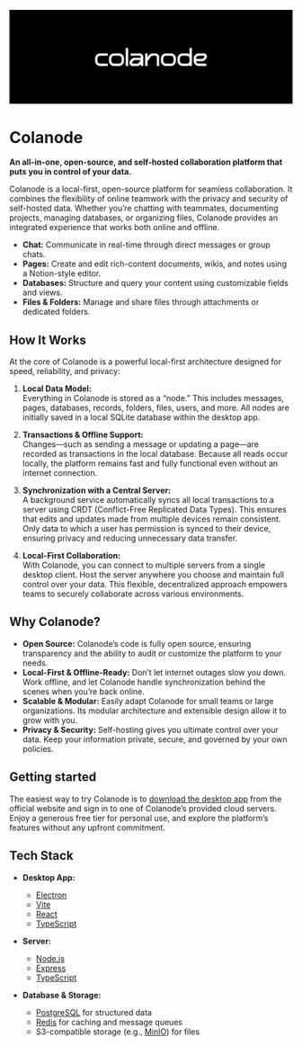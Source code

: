 <p align="center">
   <img alt="Colanode cover" src="apps/desktop/assets/colanode_cover_black.png">
</p>

# Colanode

**An all-in-one, open-source, and self-hosted collaboration platform that puts you in control of your data.**

Colanode is a local-first, open-source platform for seamless collaboration. It combines the flexibility of online teamwork with the privacy and security of self-hosted data. Whether you’re chatting with teammates, documenting projects, managing databases, or organizing files, Colanode provides an integrated experience that works both online and offline.

- **Chat:** Communicate in real-time through direct messages or group chats.
- **Pages:** Create and edit rich-content documents, wikis, and notes using a Notion-style editor.
- **Databases:** Structure and query your content using customizable fields and views.
- **Files & Folders:** Manage and share files through attachments or dedicated folders.

## How It Works

At the core of Colanode is a powerful local-first architecture designed for speed, reliability, and privacy:

1. **Local Data Model:**  
   Everything in Colanode is stored as a “node.” This includes messages, pages, databases, records, folders, files, users, and more. All nodes are initially saved in a local SQLite database within the desktop app.

2. **Transactions & Offline Support:**  
   Changes—such as sending a message or updating a page—are recorded as transactions in the local database. Because all reads occur locally, the platform remains fast and fully functional even without an internet connection.

3. **Synchronization with a Central Server:**  
   A background service automatically syncs all local transactions to a server using CRDT (Conflict-Free Replicated Data Types). This ensures that edits and updates made from multiple devices remain consistent. Only data to which a user has permission is synced to their device, ensuring privacy and reducing unnecessary data transfer.

4. **Local-First Collaboration:**  
   With Colanode, you can connect to multiple servers from a single desktop client. Host the server anywhere you choose and maintain full control over your data. This flexible, decentralized approach empowers teams to securely collaborate across various environments.

## Why Colanode?

- **Open Source:** Colanode’s code is fully open source, ensuring transparency and the ability to audit or customize the platform to your needs.
- **Local-First & Offline-Ready:** Don’t let internet outages slow you down. Work offline, and let Colanode handle synchronization behind the scenes when you’re back online.
- **Scalable & Modular:** Easily adapt Colanode for small teams or large organizations. Its modular architecture and extensible design allow it to grow with you.
- **Privacy & Security:** Self-hosting gives you ultimate control over your data. Keep your information private, secure, and governed by your own policies.

## Getting started

The easiest way to try Colanode is to [download the desktop app](https://colanode.com/downloads) from the official website and sign in to one of Colanode’s provided cloud servers. Enjoy a generous free tier for personal use, and explore the platform’s features without any upfront commitment.

## Tech Stack

- **Desktop App:**

  - [Electron](https://www.electronjs.org/)
  - [Vite](https://vitejs.dev/)
  - [React](https://reactjs.org/)
  - [TypeScript](https://www.typescriptlang.org/)

- **Server:**

  - [Node.js](https://nodejs.org/)
  - [Express](https://expressjs.com/)
  - [TypeScript](https://www.typescriptlang.org/)

- **Database & Storage:**
  - [PostgreSQL](https://www.postgresql.org/) for structured data
  - [Redis](https://redis.io/) for caching and message queues
  - S3-compatible storage (e.g., [MinIO](https://min.io/)) for files
